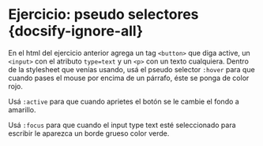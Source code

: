 # Ejercicio: pseudo selectores {docsify-ignore-all}

En el html del ejercicio anterior agrega un tag `<button>` que diga active, un `<input>` con el atributo `type=text` y un `<p>` con un texto cualquiera.
Dentro de la stylesheet que venías usando, usá el pseudo selector `:hover` para que cuando pases el mouse por encima de un párrafo, éste se ponga de color rojo.

Usá `:active` para que cuando aprietes el botón se le cambie el fondo a amarillo.

Usá `:focus` para que cuando el input type text esté seleccionado para escribir le aparezca un borde grueso color verde.
